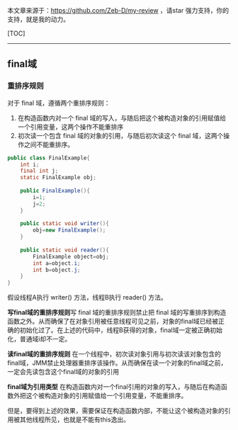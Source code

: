 本文章来源于：<https://github.com/Zeb-D/my-review> ，请star 强力支持，你的支持，就是我的动力。

[TOC]

------

## final域

### 重排序规则

对于 final 域，遵循两个重排序规则：

1. 在构造函数内对一个 final 域的写入，与随后把这个被构造对象的引用赋值给一个引用变量，这两个操作不能重排序
2. 初次读一个包含 final 域的对象的引用，与随后初次读这个 final 域，这两个操作之间不能重排序。

```java
public class FinalExample{
    int i;
    final int j;
    static FinalExample obj;
    
    public FinalExample(){
        i=1;
        j=2;
    }
    
    public static void writer(){
        obj=new FinalExample();
    }
    
    public static void reader(){
        FinalExample object=obj;
        int a=object.i;
        int b=object.j;
    }
}
```

假设线程A执行 writer() 方法，线程B执行 reader() 方法。

**写final域的重排序规则**写 final 域的重排序规则禁止把 final 域的写重排序到构造函数之外。从而确保了在对象引用被任意线程可见之前，对象的final域已经被正确的初始化过了。在上述的代码中，线程B获得的对象，final域一定被正确初始化，普通域i却不一定。

**读final域的重排序规则** 在一个线程中，初次读对象引用与初次读该对象包含的final域，JMM禁止处理器重排序该操作。从而确保在读一个对象的final域之前，一定会先读包含这个final域的对象的引用

**final域为引用类型** 在构造函数内对一个final引用的对象的写入，与随后在构造函数外把这个被构造对象的引用赋值给一个引用变量，不能重排序。

但是，要得到上述的效果，需要保证在构造函数内部，不能让这个被构造对象的引用被其他线程所见，也就是不能有this逸出。